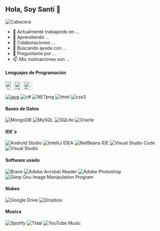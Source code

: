## Hola, Soy Santi 👋
![Cabecera](https://user-images.githubusercontent.com/107579486/174297978-2c558279-dc25-42f8-aafa-e356bbeb1034.png)

- 🔭 Actualmente trabajando en ...
- 🌱 Aprendiendo ...
- 👯 Colaboraciones ...
- 🤔 Buscando ayuda con ...
- 💬 Preguntame por ...
- 📫 Mis motivaciones son ...

#### Lenguajes de Programación
<img align="left" alt="Java" width="26px" src="![java](https://user-images.githubusercontent.com/107579486/174344179-cea51745-5674-44c7-b6a2-e96b7a0da497.png" />
<img align="left" alt="Html" width="26px" src="![html](https://user-images.githubusercontent.com/107579486/174344717-21284a64-db13-4431-9c7f-944922834a24.png" />
<img align="" alt="Css" width="26px" src="![css3](https://user-images.githubusercontent.com/107579486/174344837-23a87af3-280a-476b-8b46-66ffdd694df9.png" />

[![java](https://user-images.githubusercontent.com/107579486/174341634-69216e27-8ebb-4037-a32c-80f17288a9f6.png)](https://www.oracle.com/java/technologies/downloads/)
![c#](https://user-images.githubusercontent.com/107579486/174341470-848fd2a9-ec73-4643-bfe9-98deee7e2d32.jpg)
![NETpng](https://user-images.githubusercontent.com/107579486/174341440-e87baf66-518a-4e0e-b34e-a08ca5eddaf3.png)
![html](https://user-images.githubusercontent.com/107579486/174341324-62414917-c8d5-42d5-9855-d9a43fff8988.png)
![css3](https://user-images.githubusercontent.com/107579486/174341357-68ea9369-eb87-4e99-b095-3aae2bdd8b5d.png)


#### Bases de Datos
![MongoDB](https://img.shields.io/badge/MongoDB-%234ea94b.svg?style=for-the-badge&logo=mongodb&logoColor=white)
![MySQL](https://img.shields.io/badge/mysql-%2300f.svg?style=for-the-badge&logo=mysql&logoColor=white)
![SQLite](https://img.shields.io/badge/sqlite-%2307405e.svg?style=for-the-badge&logo=sqlite&logoColor=white)
![Oracle](https://img.shields.io/badge/Oracle-F80000?style=for-the-badge&logo=oracle&logoColor=white)

#### IDE´s
![Android Studio](https://img.shields.io/badge/Android%20Studio-3DDC84.svg?style=for-the-badge&logo=android-studio&logoColor=white)
![IntelliJ IDEA](https://img.shields.io/badge/IntelliJIDEA-000000.svg?style=for-the-badge&logo=intellij-idea&logoColor=white)
![NetBeans IDE](https://img.shields.io/badge/NetBeansIDE-1B6AC6.svg?style=for-the-badge&logo=apache-netbeans-ide&logoColor=white)
![Visual Studio Code](https://img.shields.io/badge/Visual%20Studio%20Code-0078d7.svg?style=for-the-badge&logo=visual-studio-code&logoColor=white)
![Visual Studio](https://img.shields.io/badge/Visual%20Studio-5C2D91.svg?style=for-the-badge&logo=visual-studio&logoColor=white)

#### Software usado
![Brave](https://img.shields.io/badge/Brave-FB542B?style=for-the-badge&logo=Brave&logoColor=white)
![Adobe Acrobat Reader](https://img.shields.io/badge/Adobe%20Acrobat%20Reader-EC1C24.svg?style=for-the-badge&logo=Adobe%20Acrobat%20Reader&logoColor=white)
![Adobe Photoshop](https://img.shields.io/badge/adobe%20photoshop-%2331A8FF.svg?style=for-the-badge&logo=adobe%20photoshop&logoColor=white)
![Gimp Gnu Image Manipulation Program](https://img.shields.io/badge/Gimp-657D8B?style=for-the-badge&logo=gimp&logoColor=FFFFFF)

#### Nubes
![Google Drive](https://img.shields.io/badge/Google%20Drive-4285F4?style=for-the-badge&logo=googledrive&logoColor=white)
![Dropbox](https://img.shields.io/badge/Dropbox-%233B4D98.svg?style=for-the-badge&logo=Dropbox&logoColor=white)

#### Musica
![Spotify](https://img.shields.io/badge/Spotify-1ED760?style=for-the-badge&logo=spotify&logoColor=white)
![Tidal](https://img.shields.io/badge/tidal-00FFFF?style=for-the-badge&logo=tidal&logoColor=black)
![YouTube Music](https://img.shields.io/badge/YouTube_Music-FF0000?style=for-the-badge&logo=youtube-music&logoColor=white)

<!--
**SantiagoMartinezCanada/SantiagoMartinezCanada** is a ✨ _special_ ✨ repository because its `README.md` (this file) appears on your GitHub profile.

Here are some ideas to get you started:

- 🔭 I’m currently working on ...
- 🌱 I’m currently learning ...
- 👯 I’m looking to collaborate on ...
- 🤔 I’m looking for help with ...
- 💬 Ask me about ...
- 📫 How to reach me: ...
- 😄 Pronouns: ...
- ⚡ Fun fact: ...
-->
